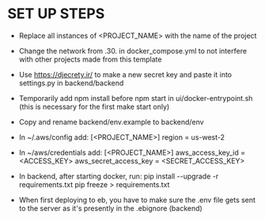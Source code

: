 # SET UP STEPS
- Replace all instances of <PROJECT_NAME> with the name of the project

- Change the network from .30. in docker_compose.yml to not interfere with other projects made from this template

- Use https://djecrety.ir/ to make a new secret key and paste it into settings.py in backend/backend

- Temporarily add npm install before npm start in ui/docker-entrypoint.sh (this is necessary for the first make start only)

- Copy and rename backend/env.example to backend/env

- In ~/.aws/config add: 
[<PROJECT_NAME>]
region = us-west-2

- In ~/aws/credentials add:
[<PROJECT_NAME>]
aws_access_key_id = <ACCESS_KEY>
aws_secret_access_key = <SECRET_ACCESS_KEY>

- In backend, after starting docker, run:
pip install --upgrade -r requirements.txt
pip freeze > requirements.txt

- When first deploying to eb, you have to make sure the .env file gets sent to the server as it's presently in the .ebignore (backend)
